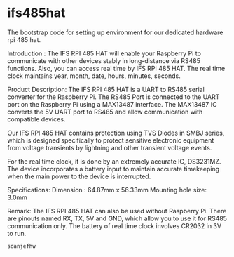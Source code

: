 # ifs485hat
The bootstrap code for setting up environment for our dedicated hardware rpi 485 hat. 


Introduction : 
The IFS RPI 485 HAT will enable your Raspberry Pi to communicate with other devices stably in long-distance via RS485 functions. Also, you can access real time by IFS RPI 485 HAT. The real time clock maintains year, month, date, hours, minutes, seconds.


Product Description: 
The IFS RPI 485 HAT is a UART to RS485 serial converter for the Raspberry Pi. The RS485 Port is connected to the UART port on the Raspberry Pi using a MAX13487 interface. The MAX13487 IC converts the 5V UART port to RS485 and allow communication with compatible devices. 

Our IFS RPI 485 HAT contains protection using TVS Diodes in SMBJ series, which is designed specifically to protect sensitive electronic equipment from voltage transients by lightning and other transient voltage events.

For the real time clock, it is done by an extremely accurate IC, DS3231MZ. The device incorporates a battery input to maintain accurate timekeeping when the main power to the device is interrupted. 


Specifications:
Dimension : 64.87mm x 56.33mm
Mounting hole size: 3.0mm


Remark: 
The IFS RPI 485 HAT can also be used without Raspberry Pi. There are pinouts named RX, TX, 5V and GND, which allow you to use it for RS485 communication only.
The battery of real time clock involves CR2032 in 3V to run.



```
sdanjefhw
```
